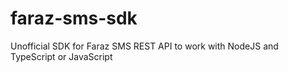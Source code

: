 # faraz-sms-sdk
Unofficial SDK for Faraz SMS REST API to work with NodeJS and TypeScript or JavaScript
